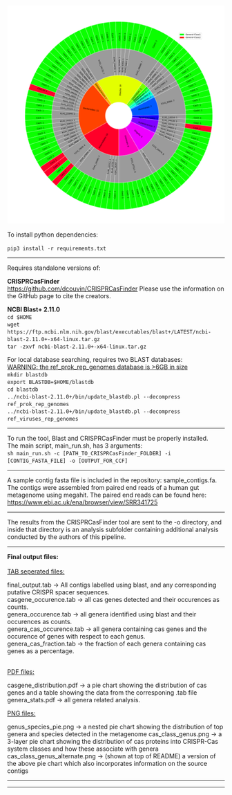 ![alt text](https://github.com/sareeves96/crispr_metagenomics_pipeline/blob/main/cas_class_genus_alternate.png?raw=true)

To install python dependencies:

`pip3 install -r requirements.txt`
***

Requires standalone versions of:

<b> CRISPRCasFinder </b> <br/>
https://github.com/dcouvin/CRISPRCasFinder
Please use the information on the GitHub page to cite the creators.

<b> NCBI Blast+ 2.11.0 </b> <br/>
`cd $HOME`  
`wget https://ftp.ncbi.nlm.nih.gov/blast/executables/blast+/LATEST/ncbi-blast-2.11.0+-x64-linux.tar.gz`  
`tar -zxvf ncbi-blast-2.11.0+-x64-linux.tar.gz`

For local database searching, requires two BLAST databases: <br/>
<u> WARNING: the ref_prok_rep_genomes database is >6GB in size </u>  
`mkdir blastdb`  
`export BLASTDB=$HOME/blastdb`  
`cd blastdb`  
`../ncbi-blast-2.11.0+/bin/update_blastdb.pl --decompress ref_prok_rep_genomes`  
`../ncbi-blast-2.11.0+/bin/update_blastdb.pl --decompress ref_viruses_rep_genomes`  

***
To run the tool, Blast and CRISPRCasFinder must be properly installed.  
The main script, main_run.sh, has 3 arguments:  
`sh main_run.sh -c [PATH_TO_CRISPRCasFinder_FOLDER] -i [CONTIG_FASTA_FILE] -o [OUTPUT_FOR_CCF]`
***
A sample contig fasta file is included in the repository: sample_contigs.fa. The contigs were assembled from paired end reads of a human gut metagenome using megahit. The paired end reads can be found here:  
https://www.ebi.ac.uk/ena/browser/view/SRR341725
***
The results from the CRISPRCasFinder tool are sent to the -o directory, and inside that directory is an analysis subfolder containing additional analysis conducted by the authors of this pipeline.
***
<b> Final output files:  </b> <br/>
<br/>
<u> TAB seperated files: </u> <br/>

final_output.tab -> All contigs labelled using blast, and any corresponding putative CRISPR spacer sequences. <br/>
casgene_occurence.tab -> all cas genes detected and their occurences as counts. <br/>
genera_occurence.tab -> all genera identified using blast and their occurences as counts. <br/>
genera_cas_occurence.tab -> all genera containing cas genes and the occurence of genes with respect to each genus. <br/>
genera_cas_fraction.tab -> the fraction of each genera containing cas genes as a percentage. </br>
<br/>

<u> PDF files: </u> <br/>

casgene_distribution.pdf -> a pie chart showing the distribution of cas genes and a table showing the data from the corresponing .tab file <br/>
genera_stats.pdf -> all genera related analysis. <br/>

<u> PNG files: </u> <br/>

genus_species_pie.png -> a nested pie chart showing the distribution of top genera and species detected in the metagenome
cas_class_genus.png ->  a 3-layer pie chart showing the distribution of cas proteins into CRISPR-Cas system classes and how these associate with genera
cas_class_genus_alternate.png -> (shown at top of README) a version of the above pie chart which also incorporates information on the source contigs
***
***
